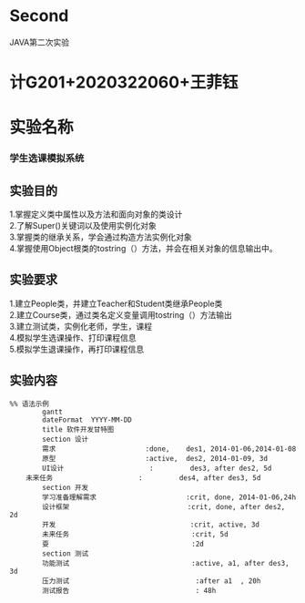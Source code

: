 # Second
JAVA第二次实验
# 计G201+2020322060+王菲钰
# 实验名称 
### 学生选课模拟系统
## 实验目的
1.掌握定义类中属性以及方法和面向对象的类设计  
2.了解Super()关键词以及使用实例化对象  
3.掌握类的继承关系，学会通过构造方法实例化对象  
4.掌握使用Object根类的tostring（）方法，并会在相关对象的信息输出中。  
## 实验要求
1.建立People类，并建立Teacher和Student类继承People类  
2.建立Course类，通过类名定义变量调用tostring（）方法输出  
3.建立测试类，实例化老师，学生，课程  
4.模拟学生选课操作、打印课程信息  
5.模拟学生退课操作，再打印课程信息  
## 实验内容
```mermaid
%% 语法示例
        gantt
        dateFormat  YYYY-MM-DD
        title 软件开发甘特图
        section 设计
        需求                      :done,    des1, 2014-01-06,2014-01-08
        原型                      :active,  des2, 2014-01-09, 3d
        UI设计                     :         des3, after des2, 5d
    未来任务                     :         des4, after des3, 5d
        section 开发
        学习准备理解需求                      :crit, done, 2014-01-06,24h
        设计框架                             :crit, done, after des2, 2d
        开发                                 :crit, active, 3d
        未来任务                              :crit, 5d
        耍                                   :2d
        section 测试
        功能测试                              :active, a1, after des3, 3d
        压力测试                               :after a1  , 20h
        测试报告                               : 48h
```
